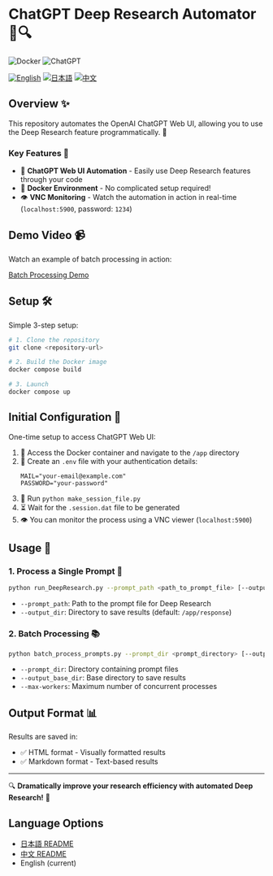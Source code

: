 # ChatGPT Deep Research Automator 🤖🔍

![Docker](https://img.shields.io/badge/Docker-Ready-blue?logo=docker)
![ChatGPT](https://img.shields.io/badge/ChatGPT-Automation-green?logo=openai)

[![English](https://img.shields.io/badge/README-English-blue)](README.md)
[![日本語](https://img.shields.io/badge/README-日本語-red)](README_ja.md)
[![中文](https://img.shields.io/badge/README-中文-yellow)](README_zh.md)

## Overview ✨

This repository automates the OpenAI ChatGPT Web UI, allowing you to use the Deep Research feature programmatically. 🎯

### Key Features 🌟

* 🤖 **ChatGPT Web UI Automation** - Easily use Deep Research features through your code
* 🐳 **Docker Environment** - No complicated setup required!
* 👁️ **VNC Monitoring** - Watch the automation in action in real-time (`localhost:5900`, password: `1234`)

## Demo Video 📹

Watch an example of batch processing in action:

[Batch Processing Demo](https://www.youtube.com/watch?v=jU_ZSkuf2ZE)

## Setup 🛠️

Simple 3-step setup:

```bash
# 1. Clone the repository
git clone <repository-url>

# 2. Build the Docker image
docker compose build

# 3. Launch
docker compose up
```

## Initial Configuration 🔑

One-time setup to access ChatGPT Web UI:

1. 📂 Access the Docker container and navigate to the `/app` directory
2. 📝 Create an `.env` file with your authentication details:
   ```
   MAIL="your-email@example.com"
   PASSWORD="your-password"
   ```
3. 🔄 Run `python make_session_file.py`
4. ⏳ Wait for the `.session.dat` file to be generated
5. 👁️ You can monitor the process using a VNC viewer (`localhost:5900`)

## Usage 🚀

### 1. Process a Single Prompt 📄

```bash
python run_DeepResearch.py --prompt_path <path_to_prompt_file> [--output_dir <output_directory>]
```

* `--prompt_path`: Path to the prompt file for Deep Research
* `--output_dir`: Directory to save results (default: `/app/response`)

### 2. Batch Processing 📚

```bash
python batch_process_prompts.py --prompt_dir <prompt_directory> [--output_base_dir <output_base_directory>] [--max-workers <number_of_parallel_processes>]
```

* `--prompt_dir`: Directory containing prompt files
* `--output_base_dir`: Base directory to save results
* `--max-workers`: Maximum number of concurrent processes

## Output Format 📊

Results are saved in:
* ✅ HTML format - Visually formatted results
* ✅ Markdown format - Text-based results

---

🔍 **Dramatically improve your research efficiency with automated Deep Research!** 🚀

## Language Options

* [日本語 README](README_ja.md)
* [中文 README](README_zh.md)
* English (current)